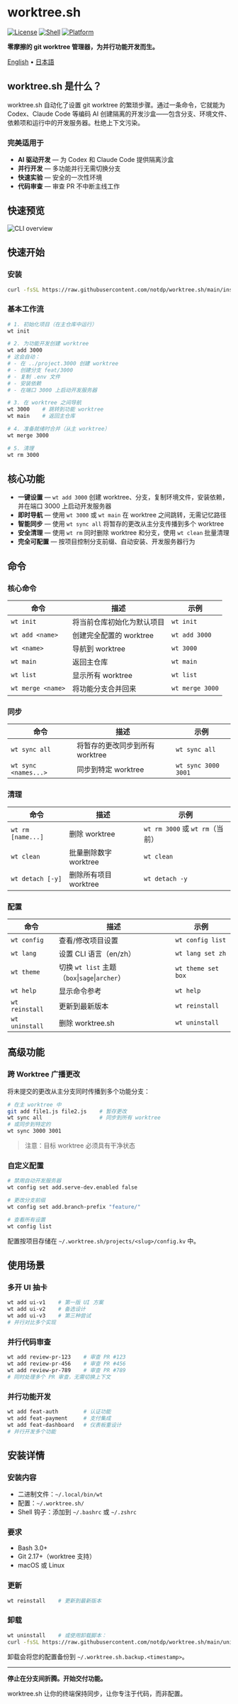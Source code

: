 # worktree.sh

[![License](https://img.shields.io/badge/license-AGPL--3.0-blue.svg?style=flat-square)](LICENSE)
[![Shell](https://img.shields.io/badge/shell-bash%203.0%2B-green.svg?style=flat-square)](https://www.gnu.org/software/bash/)
[![Platform](https://img.shields.io/badge/platform-macOS%20%7C%20Linux-lightgrey.svg?style=flat-square)](https://github.com/notdp/worktree.sh)

**零摩擦的 git worktree 管理器，为并行功能开发而生。**

[English](README.md) • [日本語](README.ja.md)

## worktree.sh 是什么？

worktree.sh 自动化了设置 git worktree 的繁琐步骤。通过一条命令，它就能为 Codex、Claude Code 等编码 AI 创建隔离的开发沙盒——包含分支、环境文件、依赖项和运行中的开发服务器。杜绝上下文污染。

### 完美适用于

- **AI 驱动开发** — 为 Codex 和 Claude Code 提供隔离沙盒
- **并行开发** — 多功能并行无需切换分支
- **快速实验** — 安全的一次性环境
- **代码审查** — 审查 PR 不中断主线工作

## 快速预览

![CLI overview](asset/worktree.sh.screenshot-1.png)

## 快速开始

### 安装

```bash
curl -fsSL https://raw.githubusercontent.com/notdp/worktree.sh/main/install.sh | bash
```

### 基本工作流

```bash
# 1. 初始化项目（在主仓库中运行）
wt init

# 2. 为功能开发创建 worktree
wt add 3000
# 这会自动：
# - 在 ../project.3000 创建 worktree
# - 创建分支 feat/3000
# - 复制 .env 文件
# - 安装依赖
# - 在端口 3000 上启动开发服务器

# 3. 在 worktree 之间导航
wt 3000    # 跳转到功能 worktree
wt main    # 返回主仓库

# 4. 准备就绪时合并（从主 worktree）
wt merge 3000

# 5. 清理
wt rm 3000
```

## 核心功能

- **一键设置** — `wt add 3000` 创建 worktree、分支，复制环境文件，安装依赖，并在端口 3000 上启动开发服务器
- **即时导航** — 使用 `wt 3000` 或 `wt main` 在 worktree 之间跳转，无需记忆路径
- **智能同步** — 使用 `wt sync all` 将暂存的更改从主分支传播到多个 worktree
- **安全清理** — 使用 `wt rm` 同时删除 worktree 和分支，使用 `wt clean` 批量清理
- **完全可配置** — 按项目控制分支前缀、自动安装、开发服务器行为

## 命令

### 核心命令

| 命令              | 描述                       | 示例            |
| ----------------- | -------------------------- | --------------- |
| `wt init`         | 将当前仓库初始化为默认项目 | `wt init`       |
| `wt add <name>`   | 创建完全配置的 worktree    | `wt add 3000`   |
| `wt <name>`       | 导航到 worktree            | `wt 3000`       |
| `wt main`         | 返回主仓库                 | `wt main`       |
| `wt list`         | 显示所有 worktree          | `wt list`       |
| `wt merge <name>` | 将功能分支合并回来         | `wt merge 3000` |

### 同步

| 命令                 | 描述                            | 示例                |
| -------------------- | ------------------------------- | ------------------- |
| `wt sync all`        | 将暂存的更改同步到所有 worktree | `wt sync all`       |
| `wt sync <names...>` | 同步到特定 worktree             | `wt sync 3000 3001` |

### 清理

| 命令              | 描述                  | 示例                            |
| ----------------- | --------------------- | ------------------------------- |
| `wt rm [name...]` | 删除 worktree         | `wt rm 3000` 或 `wt rm`（当前） |
| `wt clean`        | 批量删除数字 worktree | `wt clean`                      |
| `wt detach [-y]`  | 删除所有项目 worktree | `wt detach -y`                  |

### 配置

| 命令           | 描述                                           | 示例               |
| -------------- | ---------------------------------------------- | ------------------ |
| `wt config`    | 查看/修改项目设置                              | `wt config list`   |
| `wt lang`      | 设置 CLI 语言（en/zh）                         | `wt lang set zh`   |
| `wt theme`     | 切换 `wt list` 主题（`box`\|`sage`\|`archer`） | `wt theme set box` |
| `wt help`      | 显示命令参考                                   | `wt help`          |
| `wt reinstall` | 更新到最新版本                                 | `wt reinstall`     |
| `wt uninstall` | 删除 worktree.sh                               | `wt uninstall`     |

## 高级功能

### 跨 Worktree 广播更改

将未提交的更改从主分支同时传播到多个功能分支：

```bash
# 在主 worktree 中
git add file1.js file2.js    # 暂存更改
wt sync all                  # 同步到所有 worktree
# 或同步到特定的
wt sync 3000 3001
```

> 注意：目标 worktree 必须具有干净状态

### 自定义配置

```bash
# 禁用自动开发服务器
wt config set add.serve-dev.enabled false

# 更改分支前缀
wt config set add.branch-prefix "feature/"

# 查看所有设置
wt config list
```

配置按项目存储在 `~/.worktree.sh/projects/<slug>/config.kv` 中。

## 使用场景

### 多开 UI 抽卡

```bash
wt add ui-v1    # 第一版 UI 方案
wt add ui-v2    # 备选设计
wt add ui-v3    # 第三种尝试
# 并行对比多个实现
```

### 并行代码审查

```bash
wt add review-pr-123    # 审查 PR #123
wt add review-pr-456    # 审查 PR #456
wt add review-pr-789    # 审查 PR #789
# 同时处理多个 PR 审查，无需切换上下文
```

### 并行功能开发

```bash
wt add feat-auth        # 认证功能
wt add feat-payment     # 支付集成
wt add feat-dashboard   # 仪表板重设计
# 并行开发多个功能
```

## 安装详情

### 安装内容

- 二进制文件：`~/.local/bin/wt`
- 配置：`~/.worktree.sh/`
- Shell 钩子：添加到 `~/.bashrc` 或 `~/.zshrc`

### 要求

- Bash 3.0+
- Git 2.17+（worktree 支持）
- macOS 或 Linux

### 更新

```bash
wt reinstall    # 更新到最新版本
```

### 卸载

```bash
wt uninstall    # 或使用卸载脚本：
curl -fsSL https://raw.githubusercontent.com/notdp/worktree.sh/main/uninstall.sh | bash
```

卸载会将您的配置备份到 `~/.worktree.sh.backup.<timestamp>`。

---

**停止在分支间折腾。开始交付功能。**

worktree.sh 让你的终端保持同步，让你专注于代码，而非配置。
